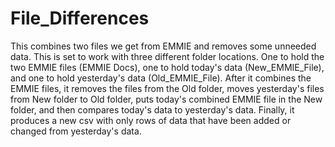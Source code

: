 # File_Differences
This combines two files we get from EMMIE and removes some unneeded data. This is set to work with three different folder locations. One to hold the two EMMIE files (EMMIE Docs), one to hold today's data (New_EMMIE_File), and one to hold yesterday's data (Old_EMMIE_File). After it combines the EMMIE files, it removes the files from the Old folder, moves yesterday's files from New folder to Old folder, puts today's combined EMMIE file in the New folder, and then compares today's data to yesterday's data. Finally, it produces a new csv with only rows of data that have been added or changed from yesterday's data. 
